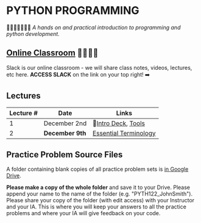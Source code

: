 # PYTHON PROGRAMMING
🎉🎈🎂🍾🎊🍻💃
*A hands on and practical introduction to programming and python development.*

## [Online Classroom](https://pyth122.slack.com/) 👩‍💻👨‍💻
Slack is our online classroom - we will share class notes, videos, lectures, etc here. **ACCESS SLACK** on the link on your top right! ➡️ 

## Lectures

| Lecture #  | Date | Links |
| ------------- | ------------- | ------------- |
| 1  | December 2nd  | 🎉[Intro Deck](https://mottaquikarim.github.io/rehearsal/public/stage.html?source=o66ry#/), [Tools](#out/intro/tools) |
| 2  | **December 9th**  | [Essential Terminology](#out/topics/essential_terminology) |


## Practice Problem Source Files

A folder containing blank copies of all practice problem sets is [in Google Drive](https://drive.google.com/drive/folders/1AD8J-4xlvTjYfHpgUCoA3uKBi_7x5fQt?usp=sharing). 

**Please make a copy of the whole folder** and save it to your Drive. Please append your name to the name of the folder (e.g. "PYTH122_JohnSmith"). Please share your copy of the folder (with edit access) with your Instructor and your IA. This is where you will keep your answers to all the practice problems and where your IA will give feedback on your code.

